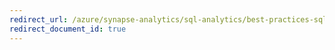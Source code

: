 ```yaml
---
redirect_url: /azure/synapse-analytics/sql-analytics/best-practices-sql-pool
redirect_document_id: true
---
```

